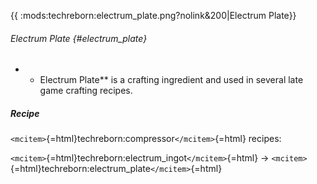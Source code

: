 {{ :mods:techreborn:electrum_plate.png?nolink&200\|Electrum Plate}}

###### Electrum Plate {#electrum_plate}

-   -   Electrum Plate\*\* is a crafting ingredient and used in several
        late game crafting recipes.

##### Recipe

`<mcitem>`{=html}techreborn:compressor`</mcitem>`{=html} recipes:

`<mcitem>`{=html}techreborn:electrum_ingot`</mcitem>`{=html} -\>
`<mcitem>`{=html}techreborn:electrum_plate`</mcitem>`{=html}
